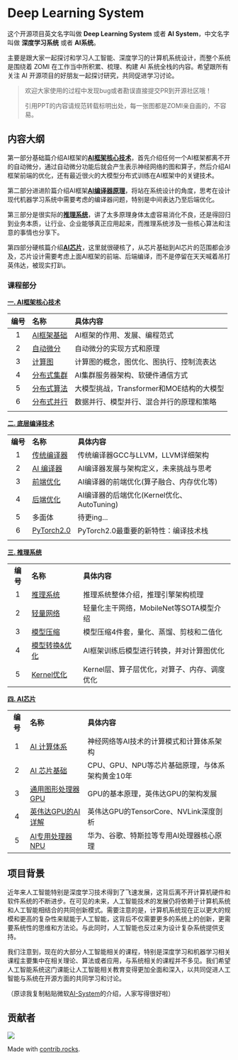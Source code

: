 # Deep Learning System

这个开源项目英文名字叫做 **Deep Learning System** 或者 **AI System**，中文名字叫做 **深度学习系统** 或者 **AI系统**。

主要是跟大家一起探讨和学习人工智能、深度学习的计算机系统设计，而整个系统是围绕着 ZOMI 在工作当中所积累、梳理、构建 AI 系统全栈的内容。希望跟所有关注 AI 开源项目的好朋友一起探讨研究，共同促进学习讨论。

> 欢迎大家使用的过程中发现bug或者勘误直接提交PR到开源社区哦！
> 
> 引用PPT的内容请规范转载标明出处，每一张图都是ZOMI亲自画的，不容易。

## 内容大纲

第一部分基础篇介绍AI框架的<u>**AI框架核心技术**</u>，首先介绍任何一个AI框架都离不开的自动微分，通过自动微分功能后就会产生表示神经网络的图和算子，然后介绍AI框架前端的优化，还有最近很火的大模型分布式训练在AI框架中的关键技术。

第二部分进进阶篇介绍AI框架<u>**AI编译器原理**</u>，将站在系统设计的角度，思考在设计现代机器学习系统中需要考虑的编译器问题，特别是中间表达乃至后端优化。

第三部分是很实际的<u>**推理系统**</u>，讲了太多原理身体太虚容易消化不良，还是得回归到业务本质，让行业、企业能够真正应用起来，而推理系统涉及一些核心算法和注意的事情也分享下。

第四部分硬核篇介绍<u>**AI芯片**</u>，这里就很硬核了，从芯片基础到AI芯片的范围都会涉及，芯片设计需要考虑上面AI框架的前端、后端编译，而不是停留在天天喊着吊打英伟达，被现实打趴。

### 课程部分

**[一. AI框架核心技术](./Frontend/)**

| 编号  | 名称                                  | 具体内容                        |
|:---:|:----------------------------------- |:--------------------------- |
| 1   | [AI框架基础](./Frontend/01_Foundation/) | AI框架的作用、发展、编程范式             |
| 2   | [自动微分](./Frontend/02_AutoDiff/)     | 自动微分的实现方式和原理                |
| 3   | [计算图](./Frontend/03_DataFlow/)      | 计算图的概念，图优化、图执行、控制流表达        |
| 4   | [分布式集群](./Frontend/04_AICluster)    | AI集群服务器架构、软硬件通信方式           |
| 5   | [分布式算法](./Frontend/05_AIAlgo)       | 大模型挑战，Transformer和MOE结构的大模型 |
| 6   | [分布式并行](./Frontend/06_Parallel)     | 数据并行、模型并行、混合并行的原理和策略        |
|     |                                     |                             |

**[二. 底层编译技术](./Compiler/)**

|        |                                     |                                 |
|:------:|:----------------------------------- |:------------------------------- |
| **编号** | **名称**                              | **具体内容**                        |
| 1      | [传统编译器](./Compiler/01_Tradition)    | 传统编译器GCC与LLVM，LLVM详细架构          |
| 2      | [AI 编译器](./Compiler/02_AICompiler)  | AI编译器发展与架构定义，未来挑战与思考            |
| 3      | [前端优化](./Compiler/03_Frontend)      | AI编译器的前端优化(算子融合、内存优化等)          |
| 4      | [后端优化](./Compiler/04_Backend)       | AI编译器的后端优化(Kernel优化、AutoTuning) |
| 5      | 多面体                                 | 待更ing...                        |
| 6      | [PyTorch2.0](./Compiler/06_PyTorch) | PyTorch2.0最重要的新特性：编译技术栈         |
|        |                                     |                                 |

**[三. 推理系统](./Inference/)**

|        |                                      |                            |
|:------:|:------------------------------------ |:-------------------------- |
| **编号** | **名称**                               | **具体内容**                   |
| 1      | [推理系统](./Inference/01_Inference/)    | 推理系统整体介绍，推理引擎架构梳理          |
| 2      | [轻量网络](./Inference/02_Mobilenet/)    | 轻量化主干网络，MobileNet等SOTA模型介绍 |
| 3      | [模型压缩](./Inference/03_Slim/)         | 模型压缩4件套，量化、蒸馏、剪枝和二值化       |
| 4      | [模型转换&优化](./Inference/04_Converter/) | AI框架训练后模型进行转换，并对计算图优化      |
| 5      | [Kernel优化](./Inference/05_Kernel/)   | Kernel层、算子层优化，对算子、内存、调度优化  |

**[四. AI芯片](./Hardware/)**

|        |                                         |                               |
|:------:|:--------------------------------------- |:----------------------------- |
| **编号** | **名称**                                  | **具体内容**                      |
| 1      | [AI 计算体系](./Hardware/01_Foundation/)    | 神经网络等AI技术的计算模式和计算体系架构         |
| 2      | [AI 芯片基础](./Hardware/02_ChipBase/)      | CPU、GPU、NPU等芯片基础原理，与体系架构黄金10年 |
| 3      | [通用图形处理器 GPU](./Hardware/03_GPUBase/)   | GPU的基本原理，英伟达GPU的架构发展          |
| 4      | [英伟达GPU的AI详解](./Hardware/04_GPUDetail/) | 英伟达GPU的TensorCore、NVLink深度剖析  |
| 5      | [AI专用处理器 NPU](./Hardware/05_NPU)        | 华为、谷歌、特斯拉等专用AI处理器核心原理         |

## 项目背景

近年来人工智能特别是深度学习技术得到了飞速发展，这背后离不开计算机硬件和软件系统的不断进步。在可见的未来，人工智能技术的发展仍将依赖于计算机系统和人工智能相结合的共同创新模式。需要注意的是，计算机系统现在正以更大的规模和更高的复杂性来赋能于人工智能，这背后不仅需要更多的系统上的创新，更需要系统性的思维和方法论。与此同时，人工智能也反过来为设计复杂系统提供支持。

我们注意到，现在的大部分人工智能相关的课程，特别是深度学习和机器学习相关课程主要集中在相关理论、算法或者应用，与系统相关的课程并不多见。我们希望人工智能系统这门课能让人工智能相关教育变得更加全面和深入，以共同促进人工智能与系统在开源方面的共同学习和讨论。

（原谅我复制粘贴微软[AI-System](https://github.com/microsoft/AI-System)的介绍，人家写得很好啦）

## 贡献者



<!-- readme: collaborators,contributors -start -->

<a href="https://github.com/chenzomi12/DeepLearningSystem/graphs/contributors">
  <img src="https://contrib.rocks/image?repo=chenzomi12/DeepLearningSystem" />
</a>



Made with [contrib.rocks](https://contrib.rocks).

<!-- readme: collaborators,contributors -end -->